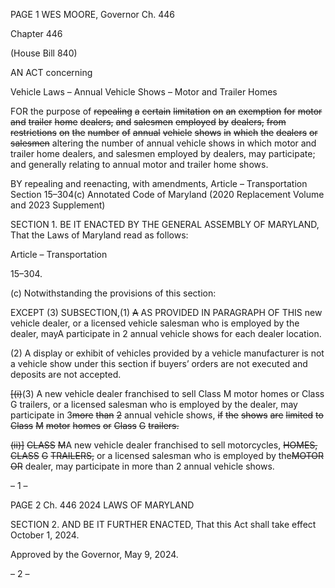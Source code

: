 PAGE 1
WES MOORE, Governor Ch. 446

Chapter 446

(House Bill 840)

AN ACT concerning

Vehicle Laws – Annual Vehicle Shows – Motor and Trailer Homes

FOR the purpose of ~~repealing~~ ~~a~~ ~~certain~~ ~~limitation~~ ~~on~~ ~~an~~ ~~exemption~~ ~~for~~ ~~motor~~ ~~and~~ ~~trailer~~
~~home~~ ~~dealers,~~ ~~and~~ ~~salesmen~~ ~~employed~~ ~~by~~ ~~dealers,~~ ~~from~~ ~~restrictions~~ ~~on~~ ~~the~~ ~~number~~
~~of~~ ~~annual~~ ~~vehicle~~ ~~shows~~ ~~in~~ ~~which~~ ~~the~~ ~~dealers~~ ~~or~~ ~~salesmen~~ altering the number of
annual vehicle shows in which motor and trailer home dealers, and salesmen
employed by dealers, may participate; and generally relating to annual motor and
trailer home shows.

BY repealing and reenacting, with amendments,
Article – Transportation
Section 15–304(c)
Annotated Code of Maryland
(2020 Replacement Volume and 2023 Supplement)

SECTION 1. BE IT ENACTED BY THE GENERAL ASSEMBLY OF MARYLAND,
That the Laws of Maryland read as follows:

Article – Transportation

15–304.

(c) Notwithstanding the provisions of this section:

EXCEPT (3) SUBSECTION,(1) ~~A~~ AS PROVIDED IN PARAGRAPH OF THIS
new vehicle dealer, or a licensed vehicle salesman who is employed by the dealer, mayA
participate in 2 annual vehicle shows for each dealer location.

(2) A display or exhibit of vehicles provided by a vehicle manufacturer is
not a vehicle show under this section if buyers’ orders are not executed and deposits are not
accepted.

~~[(i)~~(3) A new vehicle dealer franchised to sell Class M motor homes or
Class G trailers, or a licensed salesman who is employed by the dealer, may participate in
3~~more~~ ~~than~~ ~~2~~ annual vehicle shows, ~~if~~ ~~the~~ ~~shows~~ ~~are~~ ~~limited~~ ~~to~~ ~~Class~~ ~~M~~ ~~motor~~ ~~homes~~ ~~or~~
~~Class~~ ~~G~~ ~~trailers.~~

~~(ii)]~~ ~~CLASS~~ ~~M~~A new vehicle dealer franchised to sell motorcycles,
~~HOMES,~~ ~~CLASS~~ ~~G~~ ~~TRAILERS,~~ or a licensed salesman who is employed by the~~MOTOR~~ ~~OR~~
dealer, may participate in more than 2 annual vehicle shows.

– 1 –

PAGE 2
Ch. 446 2024 LAWS OF MARYLAND

SECTION 2. AND BE IT FURTHER ENACTED, That this Act shall take effect
October 1, 2024.

Approved by the Governor, May 9, 2024.

– 2 –
